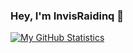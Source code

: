 ### Hey, I'm InvisRaidinq 👋

[![My GitHub Statistics](https://github-readme-stats.vercel.app/api?username=InvisRaidinq&count_private=true&show_icons=true)](https://github.com/anuraghazra/github-readme-stats)

<!--
**InvisRaidinq/InvisRaidinq** is a ✨ _special_ ✨ repository because its `README.md` (this file) appears on your GitHub profile.

Here are some ideas to get you started:

- 🔭 I’m currently working on ...
- 🌱 I’m currently learning ...
- 👯 I’m looking to collaborate on ...
- 🤔 I’m looking for help with ...
- 💬 Ask me about ...
- 📫 How to reach me: ...
- 😄 Pronouns: ...
- ⚡ Fun fact: ...
-->
